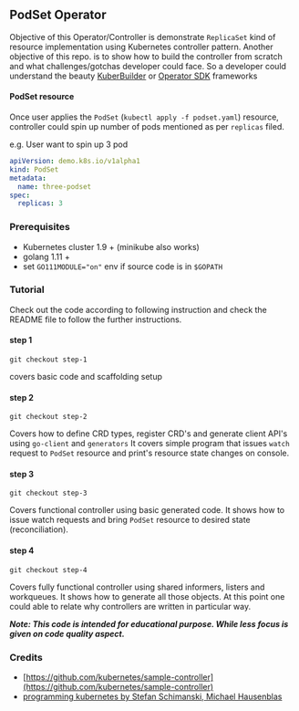 ## PodSet Operator

Objective of this Operator/Controller is demonstrate `ReplicaSet` kind of resource
implementation using Kubernetes controller pattern.
Another objective of this repo. is to show how to build the controller from scratch and what challenges/gotchas developer could face.
So a developer could understand the beauty [KuberBuilder](https://github.com/kubernetes-sigs/kubebuilder) or [Operator SDK](https://github.com/operator-framework/operator-sdk) frameworks


#### PodSet resource

Once user applies the `PodSet` (`kubectl apply -f podset.yaml`) resource, controller could spin up
number of pods mentioned as per `replicas` filed.

e.g. User want to spin up 3 pod

```yaml
apiVersion: demo.k8s.io/v1alpha1
kind: PodSet
metadata:
  name: three-podset
spec:
  replicas: 3
```

### Prerequisites

* Kubernetes cluster 1.9 + (minikube also works)
* golang 1.11 +
* set `GO111MODULE="on"` env if source code is in `$GOPATH`

### Tutorial
Check out the code according to following instruction and check the README file to follow the further instructions.

#### step 1
```
git checkout step-1
```
covers basic code and scaffolding setup

#### step 2
```
git checkout step-2
```
Covers how to define CRD types, register CRD's and generate client API's using `go-client` and `generators`
It covers simple program that issues `watch` request to `PodSet` resource and print's resource state changes on console.

#### step 3
```
git checkout step-3
```
Covers functional controller using basic generated code. It shows how to issue watch requests and bring `PodSet` resource to desired state (reconciliation).

#### step 4
```
git checkout step-4
```
Covers fully functional controller using shared informers, listers and workqueues. It shows how to generate all those objects.
At this point one could able to relate why controllers are written in particular way.

***Note: This code is intended for educational purpose. While less focus is given on code quality aspect.***

### Credits
- [https://github.com/kubernetes/sample-controller](https://github.com/kubernetes/sample-controller)
- [programming kubernetes by Stefan Schimanski, Michael Hausenblas](https://learning.oreilly.com/library/view/programming-kubernetes/)

